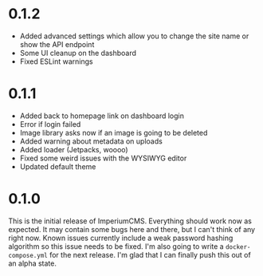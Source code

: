 # 0.1.2

- Added advanced settings which allow you to change the site name or show the API endpoint
- Some UI cleanup on the dashboard
- Fixed ESLint warnings

# 0.1.1

- Added back to homepage link on dashboard login
- Error if login failed
- Image library asks now if an image is going to be deleted
- Added warning about metadata on uploads
- Added loader (Jetpacks, woooo)
- Fixed some weird issues with the WYSIWYG editor
- Updated default theme

# 0.1.0
This is the initial release of ImperiumCMS. Everything should work now as expected. It may contain some bugs here and there, but I can't think of any right now.
Known issues currently include a weak password hashing algorithm so this issue needs to be fixed. I'm also going to write a `docker-compose.yml` for the next release.
I'm glad that I can finally push this out of an alpha state.